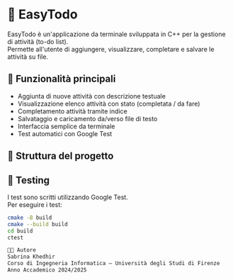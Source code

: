 # 📝 EasyTodo

EasyTodo è un'applicazione da terminale sviluppata in C++ per la gestione di attività (to-do list).  
Permette all'utente di aggiungere, visualizzare, completare e salvare le attività su file.

## 🚀 Funzionalità principali

- Aggiunta di nuove attività con descrizione testuale
- Visualizzazione elenco attività con stato (completata / da fare)
- Completamento attività tramite indice
- Salvataggio e caricamento da/verso file di testo
- Interfaccia semplice da terminale
- Test automatici con Google Test

## 📁 Struttura del progetto

## 🧪 Testing

I test sono scritti utilizzando Google Test.  
Per eseguire i test:

```bash
cmake -B build
cmake --build build
cd build
ctest

👩‍💻 Autore
Sabrina Khedhir
Corso di Ingegneria Informatica – Università degli Studi di Firenze
Anno Accademico 2024/2025